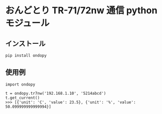 # おんどとり TR-71/72nw 通信 python モジュール

## インストール

`pip install ondopy`


## 使用例

    import ondopy
    
    t = ondopy.tr7nw('192.168.1.10', '5214abcd')
    t.get_current()
    >>> [{'unit': 'C', 'value': 23.5}, {'unit': '%', 'value': 50.099999999999994}]

